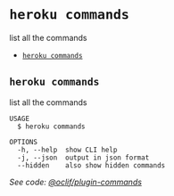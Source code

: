 `heroku commands`
=================

list all the commands

* [`heroku commands`](#heroku-commands)

## `heroku commands`

list all the commands

```
USAGE
  $ heroku commands

OPTIONS
  -h, --help  show CLI help
  -j, --json  output in json format
  --hidden    also show hidden commands
```

_See code: [@oclif/plugin-commands](https://github.com/oclif/plugin-commands/blob/v1.1.0/src/commands/commands.ts)_

